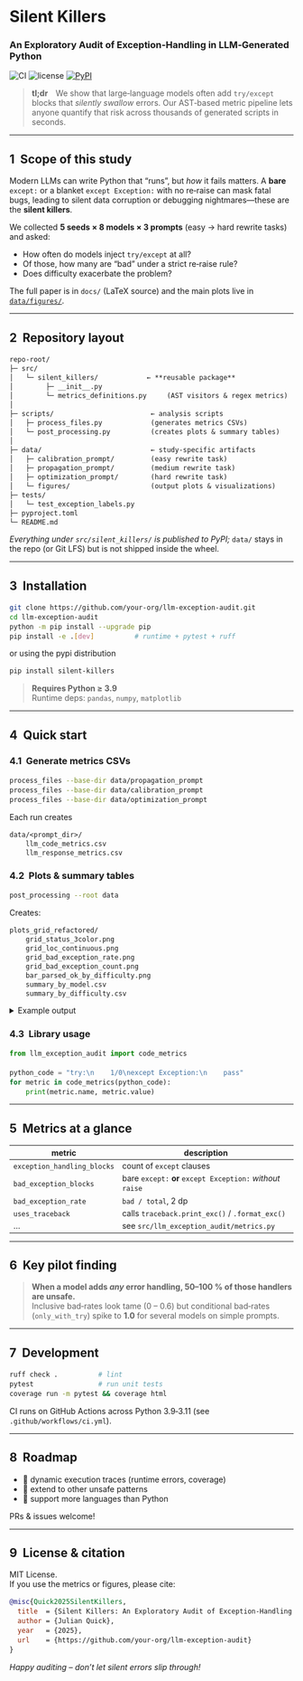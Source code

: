 # Silent Killers  
### An Exploratory Audit of Exception‑Handling in LLM‑Generated Python
![CI](https://github.com/kilojoules/llm-exception-handling-audit/actions/workflows/ci.yml/badge.svg)
![license](https://img.shields.io/badge/license-MIT-blue)
[![PyPI](https://img.shields.io/pypi/v/silent-killers.svg)](https://pypi.org/project/silent-killers/)

> **tl;dr** We show that large‑language models often add `try/except`
> blocks that *silently swallow* errors.  Our AST‑based metric pipeline
> lets anyone quantify that risk across thousands of generated scripts
> in seconds.

---


## 1  Scope of this study

Modern LLMs can write Python that “runs”, but *how* it fails matters.
A **bare** `except:` or a blanket `except Exception:` with no
re‑raise can mask fatal bugs, leading to silent data corruption or
debugging nightmares—these are the **silent killers**.

We collected **5 seeds × 8 models × 3 prompts** (easy → hard rewrite
tasks) and asked:

* How often do models inject `try/except` at all?  
* Of those, how many are “bad” under a strict re‑raise rule?  
* Does difficulty exacerbate the problem?

The full paper is in `docs/` (LaTeX source) and the main plots live in
[`data/figures/`](data/figures).

---

## 2  Repository layout

```
repo-root/
├─ src/
│   └─ silent_killers/            ← **reusable package**
│        ├─ __init__.py
│        └─ metrics_definitions.py     (AST visitors & regex metrics)
│
├─ scripts/                        ← analysis scripts
│   ├─ process_files.py            (generates metrics CSVs)
│   └─ post_processing.py          (creates plots & summary tables)
│
├─ data/                           ← study‑specific artifacts
│   ├─ calibration_prompt/         (easy rewrite task)
│   ├─ propagation_prompt/         (medium rewrite task)
│   ├─ optimization_prompt/        (hard rewrite task)
│   └─ figures/                    (output plots & visualizations)
├─ tests/
│   └─ test_exception_labels.py
├─ pyproject.toml
└─ README.md
```

*Everything under `src/silent_killers/` is published to PyPI;*
`data/` stays in the repo (or Git LFS) but is not shipped inside the
wheel.

---

## 3  Installation

```bash
git clone https://github.com/your‑org/llm-exception-audit.git
cd llm-exception-audit
python -m pip install --upgrade pip
pip install -e .[dev]          # runtime + pytest + ruff
```

or using the pypi distribution

```bash
pip install silent-killers
```


> **Requires Python ≥ 3.9**  
> Runtime deps: `pandas`, `numpy`, `matplotlib`

---

## 4  Quick start

### 4.1  Generate metrics CSVs

```bash
process_files --base-dir data/propagation_prompt
process_files --base-dir data/calibration_prompt
process_files --base-dir data/optimization_prompt
```

Each run creates

```
data/<prompt_dir>/
    llm_code_metrics.csv
    llm_response_metrics.csv
```

### 4.2  Plots & summary tables

```bash
post_processing --root data
```

Creates:

```
plots_grid_refactored/
    grid_status_3color.png
    grid_loc_continuous.png
    grid_bad_exception_rate.png
    grid_bad_exception_count.png
    bar_parsed_ok_by_difficulty.png
    summary_by_model.csv
    summary_by_difficulty.csv
```

<details>
<summary>Example output</summary>

| code‑status | bad‑rate heatmap |
|-------------|------------------|
| <img src="data/figures/grid_status_3color.png" width="380"> | <img src="data/figures/grid_bad_exception_rate.png" width="380"> |

</details>

### 4.3  Library usage

```python
from llm_exception_audit import code_metrics

python_code = "try:\n    1/0\nexcept Exception:\n    pass"
for metric in code_metrics(python_code):
    print(metric.name, metric.value)
```

---

## 5  Metrics at a glance

| metric | description |
|--------|-------------|
| `exception_handling_blocks` | count of `except` clauses |
| `bad_exception_blocks` | bare `except:` **or** `except Exception:` *without* `raise` |
| `bad_exception_rate` | `bad / total`, 2 dp |
| `uses_traceback` | calls `traceback.print_exc()` / `.format_exc()` |
| … | see `src/llm_exception_audit/metrics.py` |

---

## 6  Key pilot finding

> **When a model adds *any* error handling, 50–100 % of those handlers
> are unsafe.**  
> Inclusive bad‑rates look tame (0 – 0.6) but conditional bad‑rates
> (`only_with_try`) spike to **1.0** for several models on simple
> prompts.

---

## 7  Development

```bash
ruff check .          # lint
pytest                # run unit tests
coverage run -m pytest && coverage html
```

CI runs on GitHub Actions across Python 3.9‑3.11 (see `.github/workflows/ci.yml`).

---

## 8  Roadmap

* 🚧 dynamic execution traces (runtime errors, coverage)  
* 🚧 extend to other unsafe patterns
* 🚧 support more languages than Python

PRs & issues welcome!

---

## 9  License & citation

MIT License.  
If you use the metrics or figures, please cite:

```bibtex
@misc{Quick2025SilentKillers,
  title  = {Silent Killers: An Exploratory Audit of Exception‑Handling in LLM‑Generated Python},
  author = {Julian Quick},
  year   = {2025},
  url    = {https://github.com/your‑org/llm-exception-audit}
}
```

*Happy auditing – don’t let silent errors slip through!*

